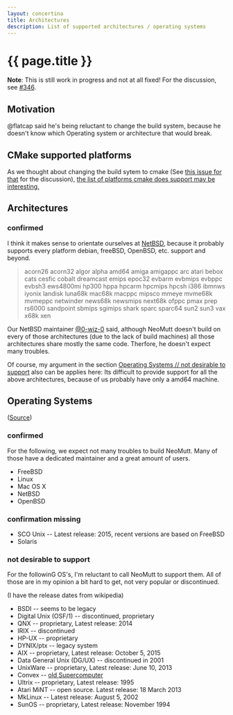 ```yaml
---
layout: concertina
title: Architectures
description: List of supported architectures / operating systems
---
```


# {{ page.title }}

**Note**: This is still work in progress and not at all fixed! For the
discussion, see [#346](https://github.com/neomutt/neomutt/issues/436).

## Motivation

@flatcap said he's being reluctant to change the build system, because he
doesn't know which Operating system or architecture that would break.

## CMake supported platforms

As we thought about changing the build sytem to cmake (See
[this issue for that](https://github.com/neomutt/neomutt/issues/321) for the
discussion),
[the list of platforms cmake does support may be interesting.](https://gitlab.kitware.com/cmake/cmake/tree/master/Modules/Platform)

## Architectures

### confirmed

I think it makes sense to orientate ourselves at
[NetBSD](https://netbsd.org/releases/formal-7/NetBSD-7.0.2.html#system-families),
because it probably supports every platform debian, freeBSD, OpenBSD, etc.
support and beyond.

> acorn26 acorn32 algor alpha amd64 amiga amigappc arc atari bebox cats cesfic
> cobalt dreamcast emips epoc32 evbarm evbmips evbppc evbsh3 ews4800mi hp300
> hppa hpcarm hpcmips hpcsh i386 ibmnws iyonix landisk luna68k mac68k macppc
> mipsco mmeye mvme68k mvmeppc netwinder news68k newsmips next68k ofppc pmax
> prep rs6000 sandpoint sbmips sgimips shark sparc sparc64 sun2 sun3 vax x68k
> xen

Our NetBSD maintainer
[@0-wiz-0](https://github.com/neomutt/neomutt/issues/436#issuecomment-282689847)
said, although NeoMutt doesn't build on every of those architectures (due to
the lack of build machines) all those architectures share mostly the same code.
Therfore, he doesn't expect many troubles.

Of course, my argument in the section
[Operating Systems // not desirable to support](#not-desirable-to-support) also
can be applies here: Its difficult to provide support for all the above
architectures, because of us probably have only a amd64 machine.

## Operating Systems

([Source](https://github.com/neomutt/neomutt/blob/135b1bfa9bd10336b93a25bdaf6112dc4c77df46/INSTALL#L7-L27))

### confirmed

For the following, we expect not many troubles to build NeoMutt. Many of those
have a dedicated maintainer and a great amount of users.

* FreeBSD
* Linux
* Mac OS X
* NetBSD
* OpenBSD

### confirmation missing

* SCO Unix -- Latest release: 2015, recent versions are based on FreeBSD
* Solaris

### not desirable to support

For the followinG OS's, I'm reluctant to call NeoMutt to support them. All of
those are in my opinion a bit hard to get, not very popular or discontinued.

(I have the release dates from wikipedia)

* BSDI -- seems to be legacy
* Digital Unix (OSF/1) -- discontinued, proprietary
* QNX -- proprietary, Latest release: 2014
* IRIX -- discontinued
* HP-UX -- proprietary
* DYNIX/ptx -- legacy system
* AIX -- proprietary, Latest release: October 5, 2015
* Data General Unix (DG/UX) -- discontinued in 2001
* UnixWare -- proprietary, Latest release: June 10, 2013
* Convex -- [old Supercomputer](https://en.wikipedia.org/wiki/Convex_Computer)
* Ultrix -- proprietary, Latest release: 1995
* Atari MiNT -- open source. Latest release: 18 March 2013
* MkLinux -- Latest release: August 5, 2002
* SunOS -- proprietary, Latest release: November 1994

